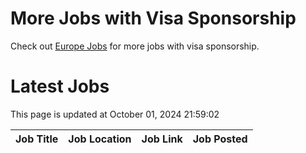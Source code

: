 # More Jobs with Visa Sponsorship

Check out [Europe Jobs](https://github.com/sureshparimi/europejobs#latest-jobs) for more jobs with visa sponsorship.

# Latest Jobs

This page is updated at October 01, 2024 21:59:02

| Job Title | Job Location | Job Link | Job Posted |
| --- | --- | --- | --- |
